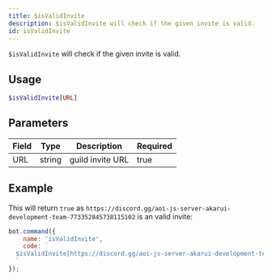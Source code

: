 ```yaml
---
title: $isValidInvite
description: $isValidInvite will check if the given invite is valid.
id: isValidInvite
---
```


`$isValidInvite` will check if the given invite is valid.

## Usage

```php
$isValidInvite[URL]
```

## Parameters

| Field | Type   | Description      | Required |
|-------|--------|------------------|----------|
| URL   | string | guild invite URL | true     |

## Example

This will return `true` as `https://discord.gg/aoi-js-server-akarui-development-team-773352845738115102` is an valid
invite:

```javascript
bot.command({
    name: 'isValidInvite',
    code: `
  $isValidInvite[https://discord.gg/aoi-js-server-akarui-development-team-773352845738115102]
  `
});
```
